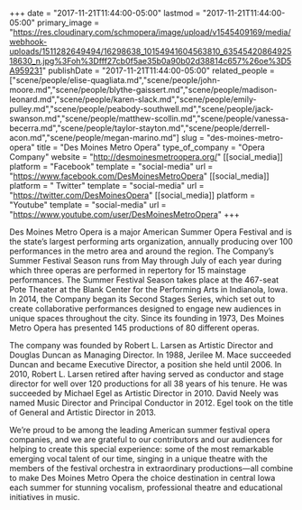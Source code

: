 +++
date = "2017-11-21T11:44:00-05:00"
lastmod = "2017-11-21T11:44:00-05:00"
primary_image = "https://res.cloudinary.com/schmopera/image/upload/v1545409169/media/webhook-uploads/1511282649494/16298638_10154941604563810_6354542086492518630_n.jpg%3Foh%3Dfff27cb0f5ae35b0a90b02d38814c657%26oe%3D5A959231"
publishDate = "2017-11-21T11:44:00-05:00"
related_people = ["scene/people/elise-quagliata.md","scene/people/john-moore.md","scene/people/blythe-gaissert.md","scene/people/madison-leonard.md","scene/people/karen-slack.md","scene/people/emily-pulley.md","scene/people/peabody-southwell.md","scene/people/jack-swanson.md","scene/people/matthew-scollin.md","scene/people/vanessa-becerra.md","scene/people/taylor-stayton.md","scene/people/derrell-acon.md","scene/people/megan-marino.md"]
slug = "des-moines-metro-opera"
title = "Des Moines Metro Opera"
type_of_company = "Opera Company"
website = "http://desmoinesmetroopera.org/"
[[social_media]]
platform = "Facebook"
template = "social-media"
url = "https://www.facebook.com/DesMoinesMetroOpera"
[[social_media]]
platform = " Twitter"
template = "social-media"
url = "https://twitter.com/DesMoinesOpera"
[[social_media]]
platform = "Youtube"
template = "social-media"
url = "https://www.youtube.com/user/DesMoinesMetroOpera"
+++

Des Moines Metro Opera is a major American Summer Opera Festival and is the state’s largest performing arts organization, annually producing over 100 performances in the metro area and around the region. The Company’s Summer Festival Season runs from May through July of each year during which three operas are performed in repertory for 15 mainstage performances. The Summer Festival Season takes place at the 467-seat Pote Theater at the Blank Center for the Performing Arts in Indianola, Iowa. In 2014, the Company began its Second Stages Series, which set out to create collaborative performances designed to engage new audiences in unique spaces throughout the city. Since its founding in 1973, Des Moines Metro Opera has presented 145 productions of 80 different operas. 

The company was founded by Robert L. Larsen as Artistic Director and Douglas Duncan as Managing Director. In 1988, Jerilee M. Mace succeeded Duncan and became Executive Director, a position she held until 2006. In 2010, Robert L. Larsen retired after having served as conductor and stage director for well over 120 productions for all 38 years of his tenure. He was succeeded by Michael Egel as Artistic Director in 2010. David Neely was named Music Director and Principal Conductor in 2012. Egel took on the title of General and Artistic Director in 2013.

We’re proud to be among the leading American summer festival opera companies, and we are grateful to our contributors and our audiences for helping to create this special experience: some of the most remarkable emerging vocal talent of our time, singing in a unique theatre with the members of the festival orchestra in extraordinary productions—all combine to make Des Moines Metro Opera the choice destination in central Iowa each summer for stunning vocalism, professional theatre and educational initiatives in music. 
